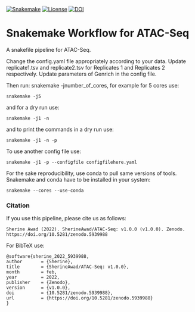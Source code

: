 [![Snakemake](https://img.shields.io/badge/snakemake-≥6.0.2-brightgreen.svg)](https://snakemake.github.io)
[![License](https://img.shields.io/badge/License-BSD_3--Clause-blue.svg)](https://opensource.org/licenses/BSD-3-Clause)
[![DOI](https://zenodo.org/badge/362067971.svg)](https://zenodo.org/badge/latestdoi/362067971)


Snakemake Workflow for ATAC-Seq  
=====================================

A snakefile pipeline for ATAC-Seq.

Change the config.yaml file appropriately according to your data. 
Update replicate1.tsv and replicate2.tsv for Replicates 1 and Replicates 2 respectively. 
Update parameters of Genrich in the config file. 


Then run: snakemake -jnumber_of_cores, for example for 5 cores use:

    snakemake -j5 

and for a dry run use: 

    snakemake -j1 -n 


and to print the commands in a dry run use:

    snakemake -j1 -n -p 

To use another config file use: 

    snakemake -j1 -p --configfile configfilehere.yaml

For the sake reproducibility, use conda to pull same versions of tools. Snakemake and conda have to be installed in your system:

    snakemake --cores --use-conda

### Citation

If you use this pipeline, please cite us as follows: 

   
    Sherine Awad (2022). SherineAwad/ATAC-Seq: v1.0.0 (v1.0.0). Zenodo. https://doi.org/10.5281/zenodo.5939988

For BibTeX use:

    @software{sherine_2022_5939988,
    author       = {Sherine},
    title        = {SherineAwad/ATAC-Seq: v1.0.0},
    month        = feb,
    year         = 2022,
    publisher    = {Zenodo},
    version      = {v1.0.0},
    doi          = {10.5281/zenodo.5939988},
    url          = {https://doi.org/10.5281/zenodo.5939988}
    }
